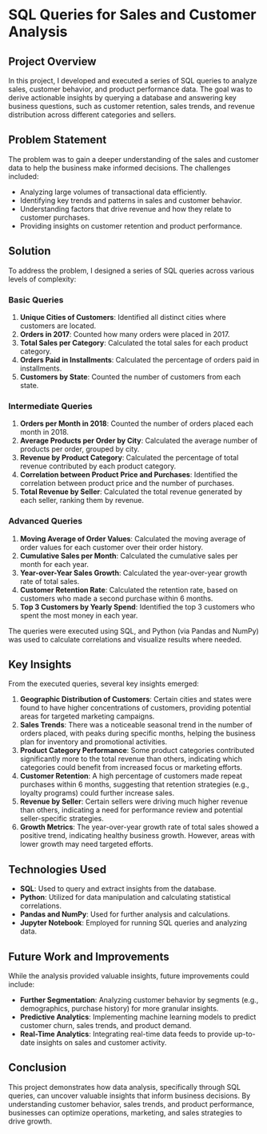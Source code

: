 # SQL Queries for Sales and Customer Analysis

## **Project Overview**

In this project, I developed and executed a series of SQL queries to analyze sales, customer behavior, and product performance data. The goal was to derive actionable insights by querying a database and answering key business questions, such as customer retention, sales trends, and revenue distribution across different categories and sellers.

## **Problem Statement**

The problem was to gain a deeper understanding of the sales and customer data to help the business make informed decisions. The challenges included:

- Analyzing large volumes of transactional data efficiently.
- Identifying key trends and patterns in sales and customer behavior.
- Understanding factors that drive revenue and how they relate to customer purchases.
- Providing insights on customer retention and product performance.

## **Solution**

To address the problem, I designed a series of SQL queries across various levels of complexity:

### **Basic Queries**
1. **Unique Cities of Customers**: Identified all distinct cities where customers are located.
2. **Orders in 2017**: Counted how many orders were placed in 2017.
3. **Total Sales per Category**: Calculated the total sales for each product category.
4. **Orders Paid in Installments**: Calculated the percentage of orders paid in installments.
5. **Customers by State**: Counted the number of customers from each state.

### **Intermediate Queries**
1. **Orders per Month in 2018**: Counted the number of orders placed each month in 2018.
2. **Average Products per Order by City**: Calculated the average number of products per order, grouped by city.
3. **Revenue by Product Category**: Calculated the percentage of total revenue contributed by each product category.
4. **Correlation between Product Price and Purchases**: Identified the correlation between product price and the number of purchases.
5. **Total Revenue by Seller**: Calculated the total revenue generated by each seller, ranking them by revenue.

### **Advanced Queries**
1. **Moving Average of Order Values**: Calculated the moving average of order values for each customer over their order history.
2. **Cumulative Sales per Month**: Calculated the cumulative sales per month for each year.
3. **Year-over-Year Sales Growth**: Calculated the year-over-year growth rate of total sales.
4. **Customer Retention Rate**: Calculated the retention rate, based on customers who made a second purchase within 6 months.
5. **Top 3 Customers by Yearly Spend**: Identified the top 3 customers who spent the most money in each year.

The queries were executed using SQL, and Python (via Pandas and NumPy) was used to calculate correlations and visualize results where needed.

## **Key Insights**

From the executed queries, several key insights emerged:

1. **Geographic Distribution of Customers**: Certain cities and states were found to have higher concentrations of customers, providing potential areas for targeted marketing campaigns.
2. **Sales Trends**: There was a noticeable seasonal trend in the number of orders placed, with peaks during specific months, helping the business plan for inventory and promotional activities.
3. **Product Category Performance**: Some product categories contributed significantly more to the total revenue than others, indicating which categories could benefit from increased focus or marketing efforts.
4. **Customer Retention**: A high percentage of customers made repeat purchases within 6 months, suggesting that retention strategies (e.g., loyalty programs) could further increase sales.
5. **Revenue by Seller**: Certain sellers were driving much higher revenue than others, indicating a need for performance review and potential seller-specific strategies.
6. **Growth Metrics**: The year-over-year growth rate of total sales showed a positive trend, indicating healthy business growth. However, areas with lower growth may need targeted efforts.

## **Technologies Used**

- **SQL**: Used to query and extract insights from the database.
- **Python**: Utilized for data manipulation and calculating statistical correlations.
- **Pandas and NumPy**: Used for further analysis and calculations.
- **Jupyter Notebook**: Employed for running SQL queries and analyzing data.

## **Future Work and Improvements**

While the analysis provided valuable insights, future improvements could include:

- **Further Segmentation**: Analyzing customer behavior by segments (e.g., demographics, purchase history) for more granular insights.
- **Predictive Analytics**: Implementing machine learning models to predict customer churn, sales trends, and product demand.
- **Real-Time Analytics**: Integrating real-time data feeds to provide up-to-date insights on sales and customer activity.

## **Conclusion**

This project demonstrates how data analysis, specifically through SQL queries, can uncover valuable insights that inform business decisions. By understanding customer behavior, sales trends, and product performance, businesses can optimize operations, marketing, and sales strategies to drive growth.

